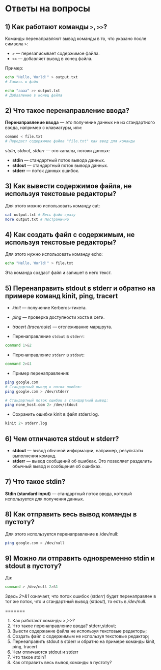 # Ответы на вопросы

## 1) Как работают команды `>`, `>>`?

Команды перенаправляют вывод команды в то, что указано после символа `>`:
- `>` — перезаписывает содержимое файла.
- `>>` — добавляет вывод в конец файла.

Пример:
```bash
echo "Hello, World!" > output.txt 
# Запись в файл

echo "aaaa" >> output.txt
# Добавление в конец файла
```

## 2) Что такое перенаправление ввода?
**Перенаправление ввода** — это получение данных не из стандартного ввода, например с клавиатуры, или:
```bash
comand < file.txt
# Передаст содержимое файла "file.txt" как ввод для команды
```

*stdin*, *stdout*, *stderr* — это каналы, потоки данных:

- **stdin** — стандартный поток вывода данных.
- **stdout** — стандартный поток вывода данных.
- **stderr** — поток данных ошибок.

## 3) Как вывести содержимое файла, не используя текстовые редакторы?
Для этого можно использовать команду cat:

```bash
cat output.txt # Весь файл сразу
more output.txt # Постранично
```
## 4) Как создать файл с содержимым, не используя текстовые редакторы?
Для этого нужно использовать команду echo:

```bash
echo "Hello, World!" > file.txt
```
Эта команда создаст файл и запишет в него текст.

## 5) Перенаправить stdout в stderr и обратно на примере команд kinit, ping, tracert

- *kinit* — получение Kerberos-тикета.
- *ping* — проверка доступности хоста в сети.
- *tracert (traceroute)* — отслеживание маршрута.

- Перенаправление `stdout` в `stderr`:
```bash
command 1>&2
```

- Перенаправление `stderr` в `stdout`:
```bash
command 2>&1
```

- Пример перенаправления:

```bash
ping google.com
# Стандартный вывод в поток ошибок:
ping google.com > /dev/stderr

# Стандартный поток ошибок в стандартный вывод:
ping none_host.com 2> /dev/stdout
```
- Сохранить ошибки kinit в файл stderr.log.
```bash
kinit 2> stderr.log 
```

## 6) Чем отличаются stdout и stderr?
- **stdout** — вывод обычной информации, например, результаты выполнения команд.
- **stderr** — вывод сообщений об ошибках. Это позволяет разделить обычный вывод и сообщения об ошибках.

## 7) Что такое stdin?
**Stdin (standard input)** — стандартный поток ввода, который используется для получения данных.

## 8) Как отправить весь вывод команды в пустоту?
Для этого используется перенаправление в /dev/null:

```bash
ping google.com > /dev/null
```
## 9) Можно ли отправить одновременно stdin и stdout в пустоту?
Да:


```bash
command > /dev/null 2>&1
```
Здесь *2>&1* означает, что поток ошибок (*stderr*) будет перенаправлен в тот же поток, что и стандартный вывод (*stdout*), то есть в */dev/null*.

=======
1) Как работают команды >,>>?
2) Что такое перенаправление ввода? stderr,stdout;
3) Выести содержание файла не используя текстовые редакторы;
4) Создать файл с содержимым не используя текстовые редактор;
5) Пернеаправить stdout в stderr и обратно на примере команды kinit, ping, tracert
6) Чем отличаются stdout и stderr
7) Что такое stdin?
8) Как отправить весь вывод команды в пустоту?
